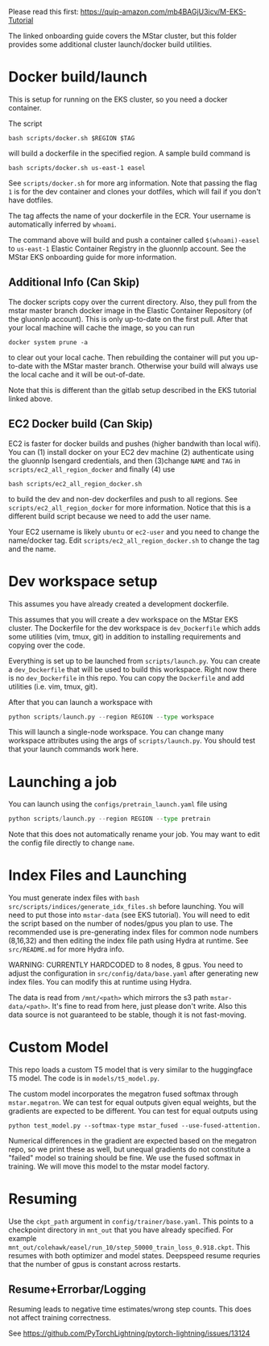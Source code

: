 Please read this first: https://quip-amazon.com/mb4BAGjU3icv/M-EKS-Tutorial

The linked onboarding guide covers the MStar cluster, but this folder provides some additional cluster launch/docker build utilities.

# Docker build/launch

This is setup for running on the EKS cluster, so you need a docker container.

The script 
```
bash scripts/docker.sh $REGION $TAG 
```
will build a dockerfile in the specified region. A sample build command is 
```
bash scripts/docker.sh us-east-1 easel  
```
See `scripts/docker.sh` for more arg information. Note that passing the flag `1` is for the dev container and clones your dotfiles, which will fail if you don't have dotfiles.

The tag affects the name of your dockerfile in the ECR. Your username is automatically inferred by `whoami`.

The command above will build and push a container called `$(whoami)-easel` to `us-east-1` Elastic Container Registry in the gluonnlp account. See the MStar EKS onboarding guide for more information. 

## Additional Info (Can Skip)

The docker scripts copy over the current directory. Also, they pull from the mstar master branch docker image in the Elastic Container Repository (of the gluonnlp account). This is only up-to-date on the first pull. After that your local machine will cache the image, so you can run 
```
docker system prune -a
```
to clear out your local cache. Then rebuilding the container will put you up-to-date with the MStar master branch. Otherwise your build will always use the local cache and it will be out-of-date.

Note that this is different than the gitlab setup described in the EKS tutorial linked above. 

## EC2 Docker build (Can Skip)

EC2 is faster for docker builds and pushes (higher bandwith than local wifi). You can (1) install docker on your EC2 dev machine (2) authenticate using the gluonnlp Isengard credentials, and then (3)change `NAME` and `TAG` in `scripts/ec2_all_region_docker` and finally (4) use 
```
bash scripts/ec2_all_region_docker.sh
```
to build the dev and non-dev dockerfiles and push to all regions. See `scripts/ec2_all_region_docker` for more information. Notice that this is a different build script because we need to add the user name.

Your EC2 username is likely `ubuntu` or `ec2-user` and you need to change the name/docker tag. Edit `scripts/ec2_all_region_docker.sh` to change the tag and the name.

# Dev workspace setup

This assumes you have already created a development dockerfile.

This assumes that you will create a dev workspace on the MStar EKS cluster. The Dockerfile for the dev workspace is `dev_Dockerfile` which adds some utilities (vim, tmux, git) in addition to installing requirements and copying over the code.

Everything is set up to be launched from `scripts/launch.py`. You can create a `dev_Dockerfile` that will be used to build this workspace. Right now there is no `dev_Dockerfile` in this repo. You can copy the `Dockerfile` and add utilities (i.e. vim, tmux, git).

After that you can launch a workspace with 
```python
python scripts/launch.py --region REGION --type workspace
```
This will launch a single-node workspace. You can change many workspace attributes using the args of `scripts/launch.py`. You should test that your launch commands work here.

# Launching a job

You can launch using the `configs/pretrain_launch.yaml` file using 
```python
python scripts/launch.py --region REGION --type pretrain
```
Note that this does not automatically rename your job. You may want to edit the config file directly to change `name`.


# Index Files and Launching

You must generate index files with `bash src/scripts/indices/generate_idx_files.sh` before launching. You will need to put those into `mstar-data` (see EKS tutorial). You will need to edit the script based on the number of nodes/gpus you plan to use. The recommended use is pre-generating index files for common node numbers (8,16,32) and then editing the index file path using Hydra at runtime. See `src/README.md` for more Hydra info.

WARNING: CURRENTLY HARDCODED to 8 nodes, 8 gpus. You need to adjust the configuration in `src/config/data/base.yaml` after generating new index files. You can modify this at runtime using Hydra.

The data is read from `/mnt/<path>` which mirrors the s3 path `mstar-data/<path>`. It's fine to read from here, just please don't write. Also this data source is not guaranteed to be stable, though it is not fast-moving. 

# Custom Model

This repo loads a custom T5 model that is very similar to the huggingface T5 model. The code is in `models/t5_model.py`. 

The custom model incorporates the megatron fused softmax through `mstar.megatron`. We can test for equal outputs given equal weights, but the gradients are expected to be different. You can test for equal outputs using 
```
python test_model.py --softmax-type mstar_fused --use-fused-attention.
```
Numerical differences in the gradient are expected based on the megatron repo, so we print these as well, but unequal gradients do not constitute a "failed" model so training should be fine. We use the fused softmax in training. We will move this model to the mstar model factory.

# Resuming

Use the `ckpt_path` argument in `config/trainer/base.yaml`. This points to a checkpoint directory in `mnt_out` that you have already specified. For example `mnt_out/colehawk/easel/run_10/step_50000_train_loss_0.918.ckpt`. This resumes with both optimizer and model states. Deepspeed resume requries that the number of gpus is constant across restarts. 

## Resume+Errorbar/Logging

Resuming leads to negative time estimates/wrong step counts. This does not affect training correctness.

See https://github.com/PyTorchLightning/pytorch-lightning/issues/13124
